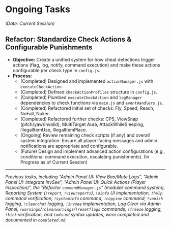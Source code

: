 # Ongoing Tasks
*(Date: Current Session)*

## Refactor: Standardize Check Actions & Configurable Punishments
- **Objective:** Create a unified system for how cheat detections trigger actions (flag, log, notify, command execution) and make these actions configurable per check type in `config.js`.
- **Process:**
  - (Completed) Designed and implemented `actionManager.js` with `executeCheckAction`.
  - (Completed) Defined `checkActionProfiles` structure in `config.js`.
  - (Completed) Plumbed `executeCheckAction` and `logManager` dependencies to check functions via `main.js` and `eventHandlers.js`.
  - (Completed) Refactored initial set of checks: Fly, Speed, Reach, NoFall, Nuker.
  - (Completed) Refactored further checks: CPS, ViewSnap (pitch/yaw/invalid), MultiTarget Aura, AttackWhileSleeping, IllegalItemUse, IllegalItemPlace.
  - (Ongoing) Review remaining check scripts (if any) and overall system integration. Ensure all player-facing messages and admin notifications are appropriate and configurable.
  - (Future) Design and implement advanced action configurations (e.g., conditional command execution, escalating punishments).
(In Progress as of Current Session)

---
*Previous tasks, including "Admin Panel UI: View Ban/Mute Logs", "Admin Panel UI: Integrate InvSee", "Admin Panel UI: Quick Actions (Player Inspection)", the "Refactor `commandManager.js`" (modular command system), Reporting System (`!report`, `!viewreports`), `!uinfo` UI implementation, `!help` command verification, `!systeminfo` command, `!copyinv` command, `!vanish` logging, `!clearchat` logging, `!invsee` implementation, Lag Clear via Admin Panel, `!warnings`/`!clearwarnings`/`!resetflags` commands, `!freeze` logging, `!kick` verification, and `todo.md` syntax updates, were completed and documented in `completed.md`.*
